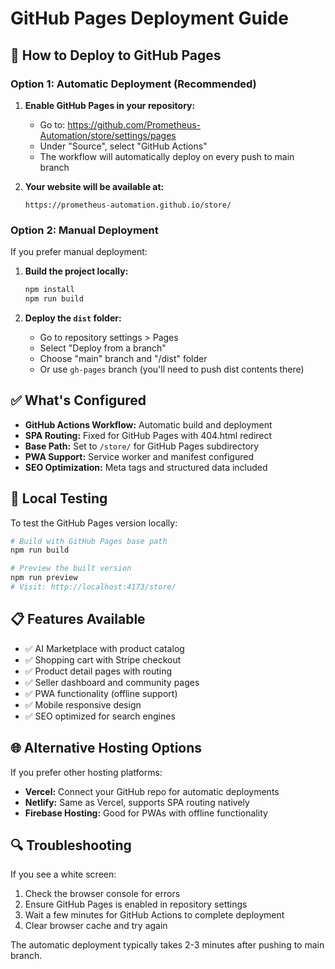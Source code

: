# GitHub Pages Deployment Guide

## 🚀 How to Deploy to GitHub Pages

### Option 1: Automatic Deployment (Recommended)

1. **Enable GitHub Pages in your repository:**
   - Go to: https://github.com/Prometheus-Automation/store/settings/pages
   - Under "Source", select "GitHub Actions"
   - The workflow will automatically deploy on every push to main branch

2. **Your website will be available at:**
   ```
   https://prometheus-automation.github.io/store/
   ```

### Option 2: Manual Deployment

If you prefer manual deployment:

1. **Build the project locally:**
   ```bash
   npm install
   npm run build
   ```

2. **Deploy the `dist` folder:**
   - Go to repository settings > Pages
   - Select "Deploy from a branch"
   - Choose "main" branch and "/dist" folder
   - Or use `gh-pages` branch (you'll need to push dist contents there)

## ✅ What's Configured

- **GitHub Actions Workflow:** Automatic build and deployment
- **SPA Routing:** Fixed for GitHub Pages with 404.html redirect
- **Base Path:** Set to `/store/` for GitHub Pages subdirectory
- **PWA Support:** Service worker and manifest configured
- **SEO Optimization:** Meta tags and structured data included

## 🔧 Local Testing

To test the GitHub Pages version locally:

```bash
# Build with GitHub Pages base path
npm run build

# Preview the built version
npm run preview
# Visit: http://localhost:4173/store/
```

## 📋 Features Available

- ✅ AI Marketplace with product catalog
- ✅ Shopping cart with Stripe checkout
- ✅ Product detail pages with routing
- ✅ Seller dashboard and community pages
- ✅ PWA functionality (offline support)
- ✅ Mobile responsive design
- ✅ SEO optimized for search engines

## 🌐 Alternative Hosting Options

If you prefer other hosting platforms:

- **Vercel:** Connect your GitHub repo for automatic deployments
- **Netlify:** Same as Vercel, supports SPA routing natively
- **Firebase Hosting:** Good for PWAs with offline functionality

## 🔍 Troubleshooting

If you see a white screen:
1. Check the browser console for errors
2. Ensure GitHub Pages is enabled in repository settings
3. Wait a few minutes for GitHub Actions to complete deployment
4. Clear browser cache and try again

The automatic deployment typically takes 2-3 minutes after pushing to main branch.